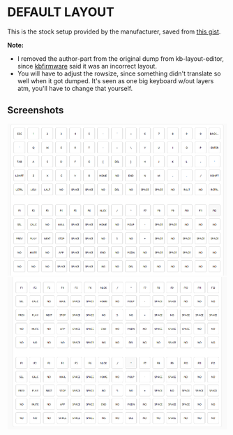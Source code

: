 # DEFAULT LAYOUT

This is the stock setup provided by the manufacturer, saved from [this gist](http://www.keyboard-layout-editor.com/#/gists/698782f9ccb07e9c4ad36ebd3ce0c267).

**Note:** 
- I removed the author-part from the original dump from kb-layout-editor, since [kbfirmware](http://kbfirmware.com/) said it was an incorrect layout.
- You will have to adjust the rowsize, since something didn't translate so well when it got dumped. It's seen as one big keyboard w/out layers atm, you'll have to change that yourself.

## Screenshots

![Layers 1 and 2](./assets/layer0-1.png)
![Layers 3 and 4](./assets/layer2-3.png)